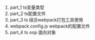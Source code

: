 1. part_1 ts变量类型
2. part_2 ts配置文件
3. part_3 ts 结合webpack打包工具使用
  1. webpack.config.js webpack的配置文件
4. part_4 ts oop 面向对象